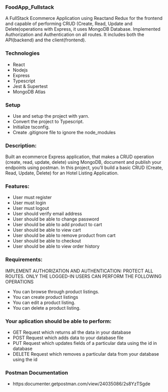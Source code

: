 ### FoodApp_Fullstack
A FullStack Ecommerce Application using Reactand Redux for the frontend and capable of performing CRUD (Create, Read, Update and Delete)operations with Express, it uses MongoDB Database. 
Implemented  Authorization and Authentication on all routes. It includes both the API(backend) and the client(frontend).

### Technologies
- React
- Nodejs
- Express
- Typescript
- Jest & Supertest
- MongoDB Atlas

### Setup
- Use and setup the project with yarn.
- Convert the project to Typescript.
- Initialize tsconfig.
- Create .gitignore file to ignore the node_modules

### Description:
Built an ecommerce Express application, that makes a CRUD operation (create, read, update, delete) using MongoDB, document and publish your endpoints using postman. In this project, you’ll build a basic CRUD (Create, Read, Update, Delete) for an Hotel Listing Application.

### Features:
- User must register
- User must login
- User must logout
- User should verify email address
- User should be able to change password
- User should be able to add product to cart
- User should be able to view cart
- User should be able to remove product from cart
- User should be able to checkout
- User should be able to view order history

### Requirements:
IMPLEMENT AUTHORIZATION AND AUTHENTICATION: PROTECT ALL ROUTES. ONLY THE LOGGED-IN USERS CAN PERFORM THE FOLLOWING OPERATIONS

- You can browse through product listings.
- You can create product listings
- You can edit a product listing.
- You can delete a product listing.

### Your aplication should be able to perform:
- GET Request which returns all the data in your database
- POST Request which adds data to your database file
- PUT Request which updates fields of a particular data using the id in database
- DELETE Request which removes a particular data from your database using the id

### Postman Documentation
- https:documenter.getpostman.com/view/24035086/2s8YzTSgde
